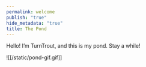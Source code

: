 ```yaml
---
permalink: welcome
publish: "true"
hide_metadata: "true"
title: The Pond
---
```

Hello! I’m TurnTrout, and this is my pond. Stay a while!


![[/static/pond-gif.gif]]
